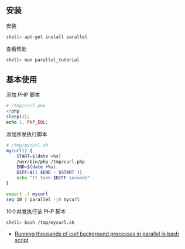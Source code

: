 ## 安装

安装

```sh
shell> apt-get install parallel
```

查看帮助

```sh
shell> man parallel_tutorial 
```

## 基本使用

添加 PHP 脚本

```php
# /tmp/curl.php
<?php
sleep(3);
echo 1, PHP_EOL;
```

添加并发执行脚本

```sh
# /tmp/mycurl.sh
mycurl() {
    START=$(date +%s)
    /usr/bin/php /tmp/curl.php
    END=$(date +%s)
    DIFF=$(( $END - $START ))
    echo "It took $DIFF seconds"
}

export -f mycurl
seq 10 | parallel -j0 mycurl
```

10个并发执行该 PHP 脚本

```sh
shell> bash /tmp/mycurl.sh
```

- [Running thousands of curl background processes in parallel in bash script](https://unix.stackexchange.com/questions/101632/running-thousands-of-curl-background-processes-in-parallel-in-bash-script)

